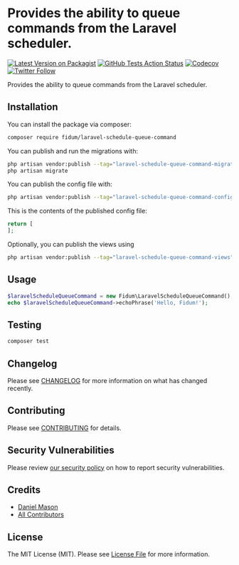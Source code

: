 # Provides the ability to queue commands from the Laravel scheduler.

[![Latest Version on Packagist](https://img.shields.io/packagist/v/fidum/laravel-schedule-queue-command.svg?style=for-the-badge)](https://packagist.org/packages/fidum/laravel-schedule-queue-command)
[![GitHub Tests Action Status](https://img.shields.io/github/workflow/status/fidum/laravel-schedule-queue-command./Tests?label=tests&style=for-the-badge)](https://github.com/fidum/laravel-schedule-queue-command/actions?query=workflow%3Arun-tests+branch%3Amaster)
[![Codecov](https://img.shields.io/codecov/c/github/fidum/laravel-schedule-queue-command?logo=codecov&logoColor=white&style=for-the-badge)](https://codecov.io/gh/fidum/laravel-schedule-queue-command)
[![Twitter Follow](https://img.shields.io/twitter/follow/danmasonmp?label=Follow&logo=twitter&style=for-the-badge)](https://twitter.com/danmasonmp)

Provides the ability to queue commands from the Laravel scheduler.

## Installation

You can install the package via composer:

```bash
composer require fidum/laravel-schedule-queue-command
```

You can publish and run the migrations with:

```bash
php artisan vendor:publish --tag="laravel-schedule-queue-command-migrations"
php artisan migrate
```

You can publish the config file with:

```bash
php artisan vendor:publish --tag="laravel-schedule-queue-command-config"
```

This is the contents of the published config file:

```php
return [
];
```

Optionally, you can publish the views using

```bash
php artisan vendor:publish --tag="laravel-schedule-queue-command-views"
```

## Usage

```php
$laravelScheduleQueueCommand = new Fidum\LaravelScheduleQueueCommand();
echo $laravelScheduleQueueCommand->echoPhrase('Hello, Fidum!');
```

## Testing

```bash
composer test
```

## Changelog

Please see [CHANGELOG](CHANGELOG.md) for more information on what has changed recently.

## Contributing

Please see [CONTRIBUTING](https://github.com/dmason30/.github/blob/main/CONTRIBUTING.md) for details.

## Security Vulnerabilities

Please review [our security policy](../../security/policy) on how to report security vulnerabilities.

## Credits

- [Daniel Mason](https://github.com/dmason30)
- [All Contributors](../../contributors)

## License

The MIT License (MIT). Please see [License File](LICENSE.md) for more information.
